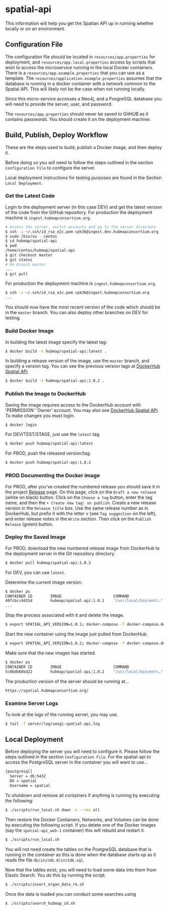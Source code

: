 # spatial-api

This information will help you get the Spatian API up in running whether locally or on an environment.

## Configuration File

The configuration file should be located in `resources/app.properties` for deployment,
and `resources/app.local.properties` access by scripts that wish to access the microservice
running in the local Docker containers.
There is a `resources/app.example.properties` that you can use as a template.
The `resources/application.example.properties` assumes that the database is running in
a docker container with a network common to the Spatial API.
This will likely not be the case when not running locally.

Since this micro-service accesses a Neo4j, and a PosgreSQL database you will need to provide the server, user, and password.

The `resources/app.properties` should never be saved to GitHUB as it contains passwords.
You should create it on the deployment machine.


## Build, Publish, Deploy Workflow
These are the steps used to build, publish a Docker image, and then deploy it.

Before doing so you will need to follow the steps outlined in the section `Configuration File`
to configure the server.

Local deployment instructions for testing purposes are found in the Section `Local Deployment`.

### Get the Latest Code
Login to the deployment server (in this case DEV) and get the latest version of the code from the GitHub repository.
For production the deployment machine is `ingest.hubmapconsortium.org`.
```bash
# Access the server, switch accounts and go to the server directory
$ ssh -i ~/.ssh/id_rsa_e2c.pem cpk36@ingest.dev.hubmapconsortium.org
$ sudo /bin/su - centos
$ cd hubmap/spatial-api
$ pwd
/home/centos/hubmap/spatial-api
$ git checkout master
$ git status
# On branch master
...
$ git pull
```
For production the deployment machine is `ingest.hubmapconsortium.org`.
```bash
$ ssh -i ~/.ssh/id_rsa_e2c.pem cpk36@ingest.hubmapconsortium.org
...
```
You should now have the most recent version of the code which should be in the `master`
branch. You can also deploy other branches on DEV for testing.

### Build Docker Image
In building the latest image specify the latest tag:
````bash
$ docker build -t hubmap/spatial-api:latest .
````

In building a release version of the image, use the `master` branch, and specify a version tag.
You can see the previous version tags at [DockerHub Spatial APi](https://github.com/hubmapconsortium/spatial-api/releases/).
````bash
$ docker build -t hubmap/spatial-api:1.0.2 .
````

### Publish the Image to DockerHub
Saving the image requires access to the DockerHub account with 'PERMISSION' 'Owner' account.
You may also see [DockerHub Spatial APi](https://github.com/hubmapconsortium/spatial-api/releases/).
To make changes you must login.
````bash
$ docker login
````

For DEV/TEST/STAGE, just use the `latest` tag.
````bash
$ docker push hubmap/spatial-api:latest
````

For PROD, push the released version/tag.
````bash
$ docker push hubmap/spatial-api:1.0.2
````

### PROD Documenting the Docker image
For PROD, after you've created the numbered release you should save it in
the project [Release](https://github.com/hubmapconsortium/spatial-api/releases) page.
On this page, click on the `Draft a new release` (white on black) button.
Click on the `Choose a tag` button, enter the tag name, and then the `+ Create new tag: on publish`.
Create a new release version in the `Release title` box.
Use the same release number as in DockerHub, but prefix it with the letter v (see `Tag suggestion` on the left),
and enter release notes in the `Write` section.
Then click on the `Publish Release` (green) button.

### Deploy the Saved Image
For PROD, download the new numbered release image from DockerHub to the deployment server in the Git repository
directory.
````bash
$ docker pull hubmap/spatial-api:1.0.2
````
For DEV, you can use `latest`.

Determine the current image version.
````bash
$ docker ps
CONTAINER ID        IMAGE                       COMMAND                  CREATED             STATUS                  PORTS                          NAMES
407cbcc4d15d        hubmap/spatial-api:1.0.1    "/usr/local/bin/entr…"   3 weeks ago         Up 3 weeks (healthy)    0.0.0.0:5000->5000/tcp         spatial-api
...
````
Stop the process associated with it and delete the image.
````bash
$ export SPATIAL_API_VERSION=1.0.1; docker-compose -f docker-compose.deployment.yml down --rmi all
````
Start the new container using the image just pulled from DockerHub.
````bash
$ export SPATIAL_API_VERSION=1.0.2; docker-compose -f docker-compose.deployment.yml up -d --no-build
````

Make sure that the new images has started.
````bash
$ docker ps
CONTAINER ID        IMAGE                       COMMAND                  CREATED             STATUS                            PORTS                       NAMES
5c0bdb68bd22        hubmap/spatial-api:1.0.2    "/usr/local/bin/entr…"   6 seconds ago       Up 4 seconds (health: starting)   0.0.0.0:5000->5000/tcp      spatial-api
````

The production version of the server should be running at...
````bash
https://spatial.hubmapconsortium.org/
````

### Examine Server Logs
To look at the logs of the running server, you may use.
```bash
$ tail -f server/log/uwsgi-spatial-api.log
```

## Local Deployment

Before deploying the server you will need to configure it.
Please follow the steps outlined in the section `Configuration File`.
For the spatial-api to access the PostgreSQL server in the container you will
want to use...
```bash
[postgresql]
  Server = db:5432
  Db = spatial
  Username = spatial
```

To shutdown and remove all containers if anything is running by executing the following:
```bash
$ ./scripts/run_local.sh down -v --rmi all
```

Then restore the Docker Containers, Networks, and Volumes can be done by executing the following script.
If you delete one of the Docker images (say the `spatial-api_web-1` container) this will rebuild and restart it.
```bash
$ ./scripts/run_local.sh
```

You will not need create the tables on the PostgreSQL database that is running in the container
as this is done when the database starts up as it reads the file `db/initdb.d/initdb.sql`.

Now that the tables exist, you will need to load some data into them from Elastic Search.
You do this by running the script.
```bash
$ ./scripts/insert_organ_data_rk.sh
```

Once the data is loaded you can conduct some searches using
```bash
$ ./scripts/search_hubmap_id.sh
```
